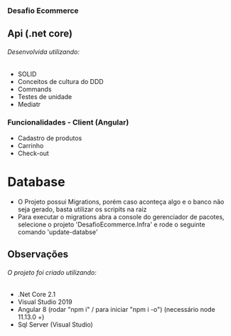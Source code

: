 ﻿### Desafio Ecommerce

## Api (.net core)
###### Desenvolvida utilizando:
- SOLID
- Conceitos de cultura do DDD
- Commands
- Testes de unidade
- Mediatr

### Funcionalidades - Client (Angular)

- Cadastro de produtos
- Carrinho
- Check-out

# Database

- O Projeto possui Migrations, porém caso aconteça algo e o banco não seja gerado, basta utilizar os scripits na raiz
- Para executar o migrations abra a console do gerenciador de pacotes, selecione o projeto 'DesafioEcommerce.Infra' e rode o seguinte comando 'update-databse'

## Observações
###### O projeto foi criado utilizando:
 - .Net Core 2.1
 - Visual Studio 2019
 - Angular 8 (rodar "npm i" / para iniciar "npm i -o") (necessário node 11.13.0 +)
 - Sql Server (Visual Studio)

